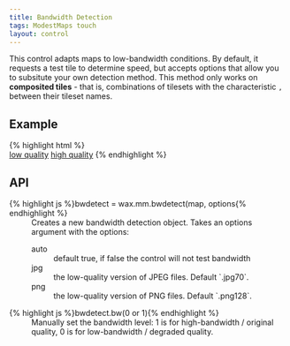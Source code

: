 ```yaml
---
title: Bandwidth Detection
tags: ModestMaps touch
layout: control
---
```


This control adapts maps to low-bandwidth conditions. By default, it requests
a test tile to determine speed, but accepts options that allow you to subsitute
your own detection method. This method only works on **composited tiles** - that is,
combinations of tilesets with the characteristic `,` between their tileset
names.

## Example

<div class='live'>
{% highlight html %}
<div id='map-div'></div>
<a href='#' id='trigger-low'>low quality</a>
<a href='#' id='trigger-high'>high quality</a>
<script>
var url = 'https://api.tiles.mapbox.com/v3/mapbox.blue-marble-topo-jul.jsonp';

wax.tilejson(url, function(tilejson) {
    var m = new MM.Map('map-div',
      new wax.mm.connector(tilejson), null,
      [new MM.MouseHandler(), new MM.TouchHandler()]);
    var bw = wax.mm.bwdetect(m, {
      png: '.png32'
    });
    document.getElementById('trigger-low').onclick = function() {
      bw.bw(0); return false;
    };
    document.getElementById('trigger-high').onclick = function() {
      bw.bw(1); return false;
    };
    m.setCenterZoom({ lat: 39, lon: -98 }), 2);
});
</script>
{% endhighlight %}
</div>

## API

<dl>
  <dt>{% highlight js %}bwdetect = wax.mm.bwdetect(map, options{% endhighlight %}</dt>
  <dd>Creates a new bandwidth detection object. Takes an options argument with the options:
    <dl>
      <dt>auto</dt><dd>default true, if false the control will not test bandwidth</dd>
      <dt>jpg</dt> <dd>the low-quality version of JPEG files. Default `.jpg70`.</dd>
      <dt>png</dt> <dd>the low-quality version of PNG files. Default `.png128`.</dd>
    </dl>
  </dd>
  <dt>{% highlight js %}bwdetect.bw(0 or 1){% endhighlight %}</dt>
  <dd>Manually set the bandwidth level: 1 is for high-bandwidth / original quality,
  0 is for low-bandwidth / degraded quality.</dd>
</dl>
